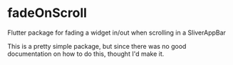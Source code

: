 # fadeOnScroll
Flutter package for fading a widget in/out when scrolling in a SliverAppBar

This is a pretty simple package, but since there was no good documentation on how to do this, thought I'd make it.  
